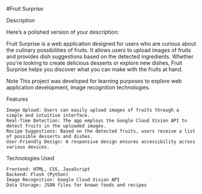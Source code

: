 #Fruit Surprise

Description

Here’s a polished version of your description:

Fruit Surprise is a web application designed for users who are curious about the culinary possibilities of fruits. It allows users to upload images of fruits and provides dish suggestions based on the detected ingredients. Whether you're looking to create delicious desserts or explore new dishes, Fruit Surprise helps you discover what you can make with the fruits at hand.

Note
This project was developed for learning purposes to explore web application development, image recognition technologies.

Features

    Image Upload: Users can easily upload images of fruits through a simple and intuitive interface.
    Real-Time Detection: The app employs the Google Cloud Vision API to detect fruits in the uploaded images.
    Recipe Suggestions: Based on the detected fruits, users receive a list of possible desserts and dishes.
    User-Friendly Design: A responsive design ensures accessibility across various devices.

Technologies Used

    Frontend: HTML, CSS, JavaScript
    Backend: Flask (Python)
    Image Recognition: Google Cloud Vision API
    Data Storage: JSON files for known foods and recipes
